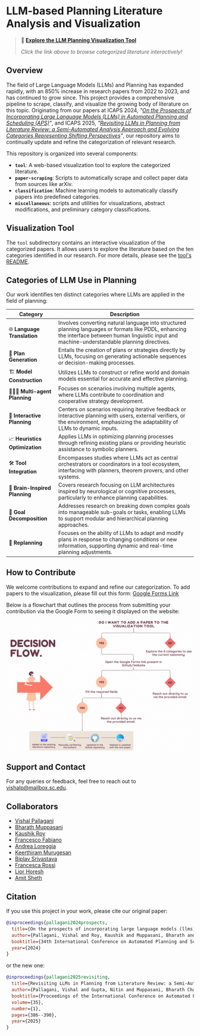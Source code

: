 # LLM-based Planning Literature Analysis and Visualization

> **🔎 [Explore the LLM Planning Visualization Tool](https://ai4society.github.io/LLM-Planning-Viz/)**
>
> _Click the link above to browse categorized literature interactively!_

## Overview

The field of Large Language Models (LLMs) and Planning has expanded rapidly, with an 850% increase in research papers from 2022 to 2023, and has continued to grow since. This project provides a comprehensive pipeline to scrape, classify, and visualize the growing body of literature on this topic. Originating from our papers at ICAPS 2024, _"[On the Prospects of Incorporating Large Language Models (LLMs) in Automated Planning and Scheduling (APS)](https://arxiv.org/abs/2401.02500)"_, and ICAPS 2025, _"[Revisiting LLMs in Planning from Literature Review: a Semi-Automated Analysis Approach and Evolving Categories Representing Shifting Perspectives](https://doi.org/10.1609/icaps.v35i1.36141)"_, our repository aims to continually update and refine the categorization of relevant research.

This repository is organized into several components:

- **`tool`**: A web-based visualization tool to explore the categorized literature.
- **`paper-scraping`**: Scripts to automatically scrape and collect paper data from sources like arXiv.
- **`classification`**: Machine learning models to automatically classify papers into predefined categories.
- **`miscellaneous`**: scripts and utilities for visualizations, abstract modifications, and preliminary category classifications.

## Visualization Tool

The `tool` subdirectory contains an interactive visualization of the categorized papers. It allows users to explore the literature based on the ten categories identified in our research. For more details, please see the [tool's README](./tool/README.md).

## Categories of LLM Use in Planning

Our work identifies ten distinct categories where LLMs are applied in the field of planning:

| Category                                               | Description                                                                                                                                                                                          |
| ------------------------------------------------------ | ---------------------------------------------------------------------------------------------------------------------------------------------------------------------------------------------------- |
| :globe_with_meridians: **Language Translation**        | Involves converting natural language into structured planning languages or formats like PDDL, enhancing the interface between human linguistic input and machine-understandable planning directives. |
| :straight_ruler: **Plan Generation**                   | Entails the creation of plans or strategies directly by LLMs, focusing on generating actionable sequences or decision-making processes.                                                              |
| :building_construction: **Model Construction**         | Utilizes LLMs to construct or refine world and domain models essential for accurate and effective planning.                                                                                          |
| :people_holding_hands: **Multi-agent Planning**        | Focuses on scenarios involving multiple agents, where LLMs contribute to coordination and cooperative strategy development.                                                                          |
| :repeat: **Interactive Planning**                      | Centers on scenarios requiring iterative feedback or interactive planning with users, external verifiers, or the environment, emphasizing the adaptability of LLMs to dynamic inputs.                |
| :chart_with_upwards_trend: **Heuristics Optimization** | Applies LLMs in optimizing planning processes through refining existing plans or providing heuristic assistance to symbolic planners.                                                                |
| :hammer_and_wrench: **Tool Integration**               | Encompasses studies where LLMs act as central orchestrators or coordinators in a tool ecosystem, interfacing with planners, theorem provers, and other systems.                                      |
| :brain: **Brain-Inspired Planning**                    | Covers research focusing on LLM architectures inspired by neurological or cognitive processes, particularly to enhance planning capabilities.                                                        |
| :dart: **Goal Decomposition**                          | Addresses research on breaking down complex goals into manageable sub-goals or tasks, enabling LLMs to support modular and hierarchical planning approaches.                                         |
| :arrows_counterclockwise: **Replanning**               | Focuses on the ability of LLMs to adapt and modify plans in response to changing conditions or new information, supporting dynamic and real-time planning adjustments.                               |

## How to Contribute

We welcome contributions to expand and refine our categorization. To add papers to the visualization, please fill out this form: [Google Forms Link](https://forms.gle/gEfNaetfyVQFpMFfA)

Below is a flowchart that outlines the process from submitting your contribution via the Google Form to seeing it displayed on the website:

![Contribution Process](./tool/flowchart/Decision_Flow.gif)

## Support and Contact

For any queries or feedback, feel free to reach out to [vishalp@mailbox.sc.edu](mailto:vishalp@mailbox.sc.edu).

## Collaborators

- [Vishal Pallagani](https://www.linkedin.com/in/vishalpallagani/)
- [Bharath Muppasani](https://www.linkedin.com/in/bharath-9798/)
- [Kaushik Roy](https://www.linkedin.com/in/kaushik-roy-b8a323ab/)
- [Francesco Fabiano](https://www.linkedin.com/in/francesco-fabiano-97819a166/)
- [Andrea Loreggia](https://www.linkedin.com/in/andrea-loreggia/)
- [Keerthiram Murugesan](https://www.linkedin.com/in/keerthiram)
- [Biplav Srivastava](https://www.linkedin.com/in/biplav-srivastava)
- [Francesca Rossi](https://www.linkedin.com/in/francesca-rossi-34b8b95)
- [Lior Horesh](https://www.linkedin.com/in/lior-horesh-7365a46)
- [Amit Sheth](https://www.linkedin.com/in/amitsheth/)

## Citation

If you use this project in your work, please cite our original paper:

```bibtex
@inproceedings{pallagani2024prospects,
  title={On the prospects of incorporating large language models (llms) in automated planning and scheduling (aps)},
  author={Pallagani, Vishal and Roy, Kaushik and Muppasani, Bharath and Fabiano, Francesco and Loreggia, Andrea and Murugesan, Keerthiram and Srivastava, Biplav and Rossi, Francesca and Horesh, Lior and Sheth, Amit},
  booktitle={34th International Conference on Automated Planning and Scheduling},
  year={2024}
}
```

or the new one:

```bibtex
@inproceedings{pallagani2025revisiting,
  title={Revisiting LLMs in Planning from Literature Review: a Semi-Automated Analysis Approach and Evolving Categories Representing Shifting Perspectives},
  author={Pallagani, Vishal and Gupta, Nitin and Muppasani, Bharath Chandra and Srivastava, Biplav},
  booktitle={Proceedings of the International Conference on Automated Planning and Scheduling},
  volume={35},
  number={1},
  pages={386--390},
  year={2025}
}
```
